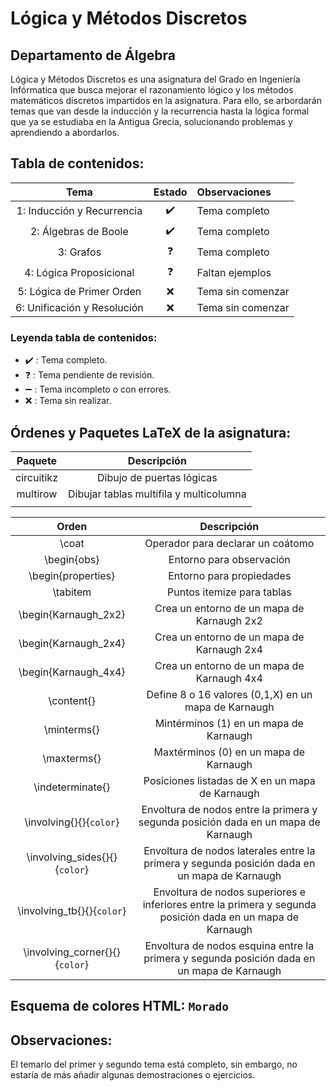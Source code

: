# Lógica y Métodos Discretos

## Departamento de Álgebra



Lógica y Métodos Discretos es una asignatura del Grado en Ingeniería Infórmatica que busca mejorar el razonamiento lógico y los métodos matemáticos discretos impartidos en la asignatura. Para ello, se arbordarán temas que van desde la inducción y la recurrencia hasta la lógica formal que ya se estudiaba en la Antigua Grecia, solucionando problemas y aprendiendo a abordarlos.



## Tabla de contenidos:

|            Tema             |       Estado       | Observaciones     |
| :-------------------------: | :----------------: | :---------------- |
| 1: Inducción y Recurrencia  | :heavy_check_mark: | Tema completo     |
|    2: Álgebras de Boole     | :heavy_check_mark: | Tema completo     |
|          3: Grafos          |     :question:     | Tema completo     |
|   4: Lógica Proposicional   |     :question:     | Faltan ejemplos   |
|  5: Lógica de Primer Orden  |        :x:         | Tema sin comenzar |
| 6: Unificación y Resolución |        :x:         | Tema sin comenzar |

### Leyenda tabla de contenidos:

- :heavy_check_mark: : Tema completo.
- :question: : Tema pendiente de revisión.
- :heavy_minus_sign: : Tema incompleto o con errores.
- :x: : Tema sin realizar.

## Órdenes y Paquetes LaTeX de la asignatura:

|  Paquete   |               Descripción               |
| :--------: | :-------------------------------------: |
| circuitikz |        Dibujo de puertas lógicas        |
|  multirow  | Dibujar tablas multifila y multicolumna |
|            |                                         |

|             Orden              |                         Descripción                          |
| :----------------------------: | :----------------------------------------------------------: |
|             \coat              |              Operador para declarar un coátomo               |
|          \begin{obs}           |                   Entorno para observación                   |
|       \begin{properties}       |                   Entorno para propiedades                   |
|            \tabitem            |                  Puntos itemize para tablas                  |
|      \begin{Karnaugh_2x2}      |          Crea un entorno de un mapa de Karnaugh 2x2          |
|      \begin{Karnaugh_2x4}      |          Crea un entorno de un mapa de Karnaugh 2x4          |
|      \begin{Karnaugh_4x4}      |          Crea un entorno de un mapa de Karnaugh 4x4          |
|           \content{}           |     Define 8 o 16 valores (0,1,X) en un mapa de Karnaugh     |
|          \minterms{}           |            Mintérminos (1) en un mapa de Karnaugh            |
|          \maxterms{}           |            Maxtérminos (0) en un mapa de Karnaugh            |
|        \indeterminate{}        |       Posiciones listadas de X en un mapa de Karnaugh        |
|    \involving{}{}{`color`}     | Envoltura de nodos entre la primera y segunda posición dada en un mapa de Karnaugh |
| \involving_sides{}{}{`color`}  | Envoltura de nodos laterales entre la primera y segunda posición dada en un mapa de Karnaugh |
|   \involving_tb{}{}{`color`}   | Envoltura de nodos superiores e inferiores entre la primera y segunda posición dada en un mapa de Karnaugh |
| \involving_corner{}{}{`color`} | Envoltura de nodos esquina entre la primera y segunda posición dada en un mapa de Karnaugh |

## Esquema de colores HTML: `Morado`



## Observaciones: 

El temario del primer y segundo tema está completo, sin embargo, no estaría de más añadir algunas demostraciones o ejercicios.